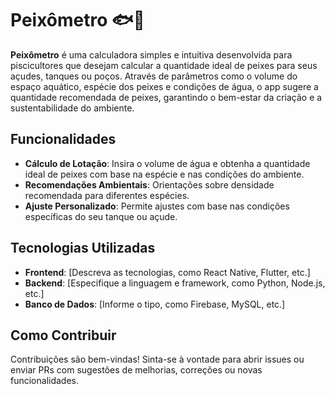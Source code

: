 <h1>Peixômetro 🐟📏</h1>

<p><strong>Peixômetro</strong> é uma calculadora simples e intuitiva desenvolvida para piscicultores que desejam calcular a quantidade ideal de peixes para seus açudes, tanques ou poços. Através de parâmetros como o volume do espaço aquático, espécie dos peixes e condições de água, o app sugere a quantidade recomendada de peixes, garantindo o bem-estar da criação e a sustentabilidade do ambiente.</p>

<h2>Funcionalidades</h2>
<ul>
  <li><strong>Cálculo de Lotação</strong>: Insira o volume de água e obtenha a quantidade ideal de peixes com base na espécie e nas condições do ambiente.</li>
  <li><strong>Recomendações Ambientais</strong>: Orientações sobre densidade recomendada para diferentes espécies.</li>
  <li><strong>Ajuste Personalizado</strong>: Permite ajustes com base nas condições específicas do seu tanque ou açude.</li>
</ul>

<h2>Tecnologias Utilizadas</h2>
<ul>
  <li><strong>Frontend</strong>: [Descreva as tecnologias, como React Native, Flutter, etc.]</li>
  <li><strong>Backend</strong>: [Especifique a linguagem e framework, como Python, Node.js, etc.]</li>
  <li><strong>Banco de Dados</strong>: [Informe o tipo, como Firebase, MySQL, etc.]</li>
</ul>

<h2>Como Contribuir</h2>
<p>Contribuições são bem-vindas! Sinta-se à vontade para abrir issues ou enviar PRs com sugestões de melhorias, correções ou novas funcionalidades.</p>
